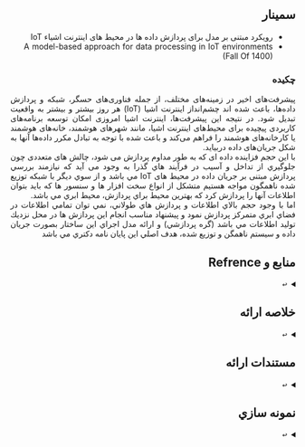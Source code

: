 <div dir="rtl" style="text-align: justify; text-justify: inter-word;">
  
## سمينار  
- رویکرد مبتنی بر مدل برای پردازش داده ها در محیط های اينترنت اشياء IoT
- A model-based approach for data processing in IoT environments (Fall Of 1400)
### چكيده
پیشرفت‌های اخیر در زمینه‌های مختلف، از جمله فناوری‌های حسگر، شبکه و پردازش داده‌ها، باعث شده اند چشم‌انداز اینترنت اشیا (IoT) هر روز بیشتر و بیشتر به واقعیت تبدیل شود. در نتیجه این پیشرفت‌ها، اینترنت اشیا امروزی امکان توسعه برنامه‌های کاربردی پیچیده برای محیط‌های اینترنت اشیا، مانند شهرهای هوشمند، خانه‌های هوشمند یا کارخانه‌های هوشمند را فراهم می‌کند و باعث شده با توجه به تبادل مکرر داده‌ها آنها به شکل جریان‌های داده دربيايد. <br>
با این حجم فزاینده داده ای که به طور مداوم پردازش می شود، چالش های متعددی چون جلوگيري از تداخل و آسيب در فرآيند هاي گذرا به وجود می آید كه نيازمند بررسي پردازش مبتنی بر جریان داده در محیط های IoT مي باشد و از سوي ديگر با شبكه توزيع شده ناهمگون مواجه هستيم متشكل از انواع سخت افزار ها و سنسور ها كه بايد بتوان اطلاعات آنها را پردازش كرد كه بهترين محيط براي پردازش، محيط ابري مي باشد. <br>
اما با وجود حجم بالاي اطلاعات و پردازش هاي طولاني، نمي توان تمامي اطلاعات در فضاي ابري متمركز پردازش نمود و پيشنهاد مناسب انجام اين پردازش ها در محل نزديك توليد اطلاعات مي باشد (گره پردازشي) و ارائه مدل اجراي اين ساختار بصورت جريان داده و سيستم ناهمگن و توزيع شده، هدف اصلي اين پايان نامه دكتري مي باشد

## منابع و Refrence
  <details> 
    <summary><kbd>↩</kbd></summary>
    پايان نامه ها
    <br>
    <a href="https://elib.uni-stuttgart.de/bitstream/11682/11191/1/Franco-da-Silva_2020_PhD-thesis.pdf">A model-based approach for data processing in IoT environments</a> <br>
    <a href="https://ieeexplore.ieee.org/abstract/document/8383659">The Next Grand Challenges: Integrating the Internet of Things and Data Science.</a> <br>
    <a href="https://ieeexplore.ieee.org/document/7196498">Towards a Semantic Model for Automated Deployment of IoT Services Across Platforms</a> <br>
</details>  
  
## خلاصه ارائه
  <details> 
    <summary><kbd>↩</kbd></summary>
    صوت خلاصه
    <br>
    <a href="">Brief.m4a</a>
</details>  
  
## مستندات ارائه
  <details> 
    <summary><kbd>↩</kbd></summary>
    فايل گزارش Word : <br>
[Seminar.docx](https://github.com/majidlotfi/Seminar/raw/main/Seminar.docx)
    <br>
     فايل گزارش PDF : <br>
[PdfFile.pdf]()
    <br>
    فايل ارائه Powerpoint : <br>
    PPSX File <a href="">Presentation.ppsx</a> <br>
    <br>
    فايل ترجمه مقاله Word : <br>
[DocFile.docx](https://github.com/majidlotfi/Seminar/raw/main/DocFile.docx)
    <br>
     فايل ترجمه مقاله PDF : <br>
[PdfFile.pdf](https://github.com/majidlotfi/Seminar/raw/main/DocFile.pdf)
    <br>

</details>  
  
## نمونه سازي
  <details> 
    <summary><kbd>↩</kbd></summary>
    <a href="">Code</a>
</details>  
